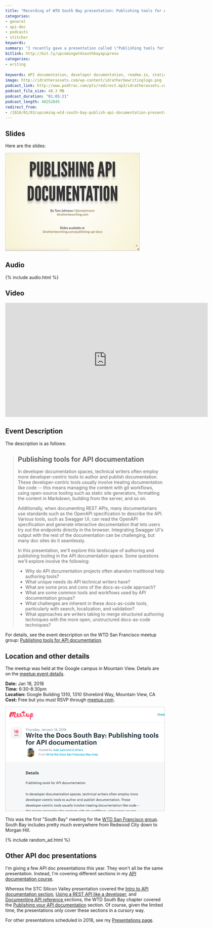 ```yaml
---
title: "Recording of WTD South Bay presentation: Publishing tools for API documentation"
categories:
- general
- api-doc
- podcasts
- stitcher
keywords:
summary: "I recently gave a presentation called \"Publishing tools for API documentation\" to the Write the Docs South Bay meetup group on January 18, 2018. The location for the meetup was Google's Mountain View campus."
bitlink: http://bit.ly/upcomingwtdsouthbayapipreso
categories:
- writing

keywords: API documentation, developer documentation, readme.io, static site generators, headless cms, hosting and deployment platforms
image: http://idratherassets.com/wp-content/idratherbewritinglogo.png
podcast_link: http://www.podtrac.com/pts/redirect.mp3/idratherassets.com/podcasts/publishing-api-docs-wtdsouthbay.mp3
podcast_file_size: 48.3 MB
podcast_duration: "01:05:21"
podcast_length: 48252845
redirect_from:
- /2018/01/03/upcoming-wtd-south-bay-publish-api-documentation-presentation/
---
```


## Slides

Here are the slides:

<a href="http://idratherbewriting.com/publishing-api-docs/"><img alt="Publishing API documentation" src="/images/publishing-api-docs-thumb.png" /></a>

## Audio

{% include audio.html %}

## Video

<iframe width="640" height="360" src="https://www.youtube.com/embed/__vSXJn-JQo" frameborder="0" allow="autoplay; encrypted-media" allowfullscreen></iframe>

## Event Description

The description is as follows:

> ## Publishing tools for API documentation
>
> In developer documentation spaces, technical writers often employ more developer-centric tools to author and publish documentation. These developer-centric tools usually involve treating documentation like code -- this means managing the content with git workflows, using open-source tooling such as static site generators, formatting the content in Markdown, building from the server, and so on.
>
> Additionally, when documenting REST APIs, many documentarians use standards such as the OpenAPI specification to describe the API. Various tools, such as Swagger UI, can read the OpenAPI specification and generate interactive documentation that lets users try out the endpoints directly in the browser. Integrating Swagger UI's output with the rest of the documentation can be challenging, but many doc sites do it seamlessly.
>
> In this presentation, we'll explore this landscape of authoring and publishing tooling in the API documentation space. Some questions we'll explore involve the following:
>
> * Why do API documentation projects often abandon traditional help authoring tools?
> * What unique needs do API technical writers have?
> * What are some pros and cons of the docs-as-code approach?
> * What are some common tools and workflows used by API documentation groups?
> * What challenges are inherent in these docs-as-code tools, particularly with search, localization, and validation?
> * What approaches are writers taking to merge structured authoring techniques with the more open, unstructured docs-as-code techniques?

For details, see the event description on the WTD San Francisco meetup group: [Publishing tools for API documentation](https://www.meetup.com/Write-the-Docs-SF/events/246427319/).

## Location and other details

The meetup was held at the Google campus in Mountain View. Details are on the [meetup event details](https://www.meetup.com/Write-the-Docs-SF/events/246427319/).

**Date:** Jan 18, 2018<br/>
**Time:** 6:30-8:30pm<br/>
**Location:** Google Building 1310, 1310 Shorebird Way, Mountain View, CA<br/>
**Cost:** Free but you must RSVP through [meetup.com](https://www.meetup.com/Write-the-Docs-SF/events/246427319/).

<a href="https://www.meetup.com/Write-the-Docs-SF/events/246427319/"><img src="/images/wtdsouthbaypubapipres.png" /></a>

This was the first "South Bay" meeting for the [WTD San Francisco group](https://www.meetup.com/Write-the-Docs-SF). South Bay includes pretty much everywhere from Redwood City down to Morgan Hill.

{% include random_ad.html %}

## Other API doc presentations

I'm giving a few API doc presentations this year. They won't all be the same presentation. Instead, I'm covering different sections in my [API documentation course](http://idratherbewriting.com/learnapidoc/).

Whereas the STC Silicon Valley presentation covered the [Intro to API documentation section](http://idratherbewriting.com/learnapidoc/docapis_introtoapis.html), [Using a REST API like a developer](http://idratherbewriting.com/learnapidoc/likeadeveloper.html), and [Documenting API reference ](http://idratherbewriting.com/learnapidoc/docendpoints.html) sections, the WTD South Bay chapter covered the [Publishing your API documentation](http://idratherbewriting.com/learnapidoc/publishingapis.html) section. Of course, given the limited time, the presentations only cover these sections in a cursory way.

For other presentations scheduled in 2018, see my [Presentations page](http://idratherbewriting.com/presentations/).

